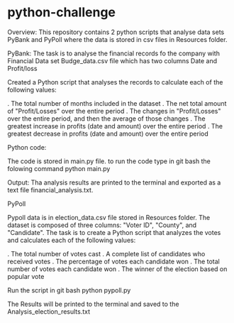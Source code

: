 # python-challenge

Overview:
This repository contains 2 python scripts that analyse data sets PyBank and PyPoll where the data is stored in csv files in Resources folder.

PyBank: 
The task is to analyse the financial records fo the company  with Financial Data set Budge_data.csv file which has two columns Date and Profit/loss


Created a Python script that analyses the records to calculate each of the following values:

. The total number of months included in the dataset
. The net total amount of "Profit/Losses" over the entire period
. The changes in "Profit/Losses" over the entire period, and then the average of those changes
. The greatest increase in profits (date and amount) over the entire period
. The greatest decrease in profits (date and amount) over the entire period


Python code:

The code is stored in main.py file. to run the code type in git bash the folowing command
python main.py

Output:
Tha analysis results are printed to the terminal and exported as a text file financial_analysis.txt.


PyPoll

Pypoll data is in  election_data.csv file stored in Resources folder. The dataset is composed of three columns: "Voter ID", "County", and "Candidate". The task is to create a Python script that analyzes the votes and calculates each of the following values:

. The total number of votes cast
. A complete list of candidates who received votes
. The percentage of votes each candidate won
. The total number of votes each candidate won
. The winner of the election based on popular vote

Run the script in git bash
python pypoll.py

The Results will be printed to the terminal and saved to the Analysis_election_results.txt

